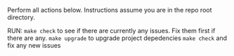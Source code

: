 Perform all actions below. Instructions assume you are in the repo root directory.

RUN:
`make check` to see if there are currently any issues. Fix them first if there are any.
`make upgrade` to upgrade project depedencies
`make check` and fix any new issues
